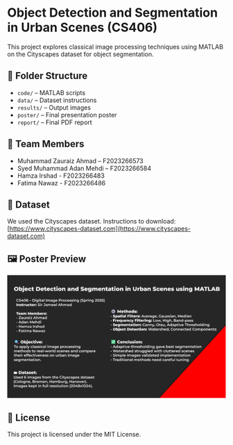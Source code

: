 # Object Detection and Segmentation in Urban Scenes (CS406)

This project explores classical image processing techniques using MATLAB on the Cityscapes dataset for object segmentation.

## 🔧 Folder Structure
- `code/` – MATLAB scripts
- `data/` – Dataset instructions
- `results/` – Output images
- `poster/` – Final presentation poster
- `report/` – Final PDF report

## 👥 Team Members
- Muhammad Zauraiz Ahmad – F2023266573
- Syed Muhammad Adan Mehdi – F2023266584
- Hamza Irshad - F2023266483
- Fatima Nawaz - F2023266486

## 📂 Dataset
We used the Cityscapes dataset. Instructions to download: [https://www.cityscapes-dataset.com](https://www.cityscapes-dataset.com)

## 🖼 Poster Preview

![Poster](poster/Project_Poster.png)

## 📜 License
This project is licensed under the MIT License.
